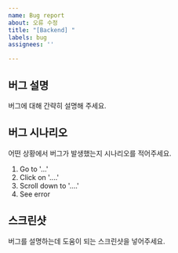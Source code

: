 ```yaml
---
name: Bug report
about: 오류 수정
title: "[Backend] "
labels: bug
assignees: ''

---
```


## 버그 설명

버그에 대해 간략히 설명해 주세요.

## 버그 시나리오

어떤 상황에서 버그가 발생했는지 시나리오를 적어주세요.

1. Go to '...'
2. Click on '....'
3. Scroll down to '....'
4. See error


## 스크린샷

버그를 설명하는데 도움이 되는 스크린샷을 넣어주세요.
